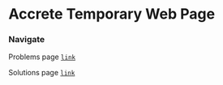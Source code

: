 # Accrete Temporary Web Page #

### Navigate ###

Problems page [`link`](https://ikacc96.github.io/html/custom/problems.html)

Solutions page [`link`](https://ikacc96.github.io/html/custom/solutions.html)